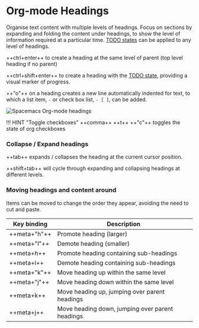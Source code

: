 # Org-mode Headings

Organise text content with multiple levels of headings.  Focus on sections by expanding and folding the content under headings, to show the level of information required at a particular time. [TODO states](todo-states.md) can be applied to any level of headings.

++ctrl+enter++ to create a heading at the same level of parent (top level heading if no parent)

++ctrl+shift+enter++ to create a heading with the [TODO state](todo-states.md), providing a visual marker of progress.

++"o"++ on a heading creates a new line automatically indented for text, to which a list item, `-` or check box list, `- [ ]`, can be added.

![Spacemacs Org-mode headings](https://raw.githubusercontent.com/practicalli/graphic-design/live/editors/spacemacs/screenshots/spacemacs-orgmode-headings-example.png)


!!! HINT "Toggle checkboxes"
    ++comma++ ++t++ ++"c"++ toggles the state of org checkboxes


### Collapse / Expand headings

++tab++ expands / collapses the heading at the current cursor position.

++shift+tab++ will cycle through expanding and collapsing headings at different levels.


### Moving headings and content around

Items can be moved to change the order they appear, avoiding the need to cut and paste.

| Key binding  | Description                                     |
|--------------|-------------------------------------------------|
| ++meta+"h"++ | Promote heading (larger)                        |
| ++meta+"l"++ | Demote heading (smaller)                        |
| ++meta+h++   | Promote heading containing sub-headings         |
| ++meta+l++   | Demote heading containing sub-headings          |
| ++meta+"k"++ | Move heading up within the same level           |
| ++meta+"j"++ | Move heading down within the same level         |
| ++meta+k++   | Move heading up, jumping over parent headings   |
| ++meta+j++   | Move heading down, jumping over parent headings |
